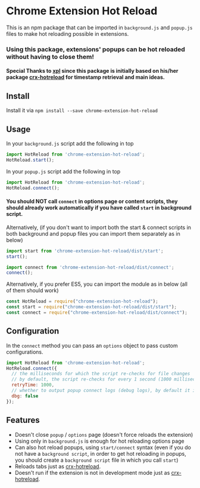# Chrome Extension Hot Reload

This is an npm package that can be imported in `background.js` and `popup.js` files to make hot reloading possible in extensions.

### Using this package, extensions' popups can be hot reloaded without having to close them!

#### Special Thanks to [xpl](https://github.com/xpl) since this package is initially based on his/her package [crx-hotreload](https://github.com/xpl/crx-hotreload) for timestamp retrieval and main ideas.


## Install

Install it via `npm install --save chrome-extension-hot-reload`

## Usage

In your `background.js` script add the following in top
```js
import HotReload from 'chrome-extension-hot-reload';
HotReload.start();
```

In your `popup.js` script add the following in top
```js
import HotReload from 'chrome-extension-hot-reload';
HotReload.connect();
```

#### You should NOT call `connect`  in options page or content scripts, they should already work automatically if you have called `start` in background script.

Alternatively, (if you don't want to import both the start & connect scripts in both background and popup files you can import them separately as in below)

```js
import start from 'chrome-extension-hot-reload/dist/start';
start();
```
```js
import connect from 'chrome-extension-hot-reload/dist/connect';
connect();
```

Alternatively, if you prefer ES5, you can import the module as in below (all of them should work)
```js
const HotReload = require("chrome-extension-hot-reload");
const start = require("chrome-extension-hot-reload/dist/start");
const connect = require("chrome-extension-hot-reload/dist/connect");
```

## Configuration

In the `connect` method you can pass an `options` object to pass custom configurations.

```js
import HotReload from 'chrome-extension-hot-reload';
HotReload.connect({
  // the milliseconds for which the script re-checks for file changes
  // by default, the script re-checks for every 1 second (1000 milliseconds)     
  retryTime: 1000,
  // whether to output popup connect logs (debug logs), by default it is false
  dbg: false
});
```

## Features

*   Doesn't close `popup` / `options` page (doesn't force reloads the extension)
*   Using only in `background.js` is enough for hot reloading options page
*   Can also hot reload popups, using `start/connect` syntax (even if you do not have a `background script`, in order to get hot reloading in popups, you should create a `background script` file in which you call `start`)
*   Reloads tabs just as [crx-hotreload](https://github.com/xpl/crx-hotreload).
*   Doesn't run if the extension is not in development mode just as [crx-hotreload](https://github.com/xpl/crx-hotreload).

